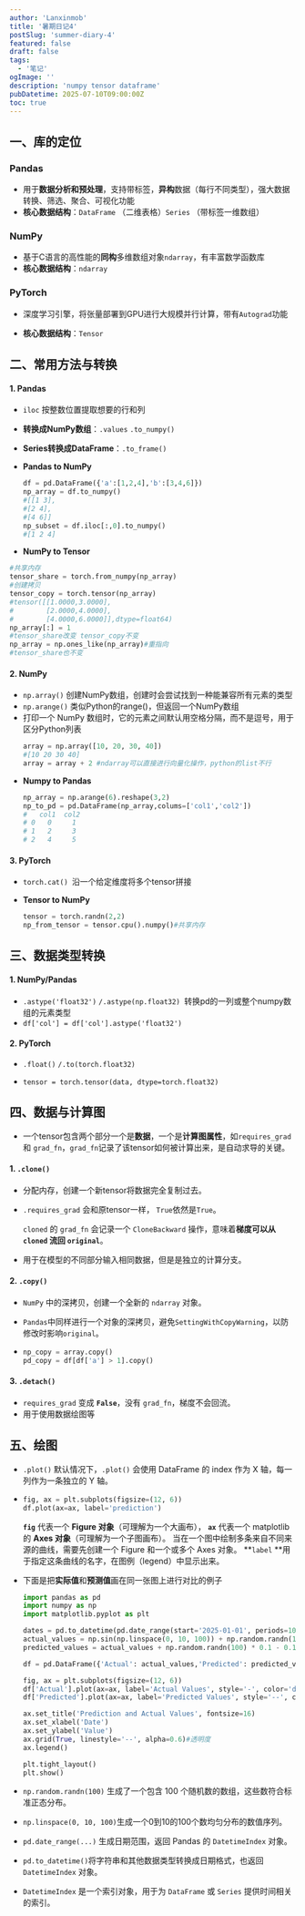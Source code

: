 ```yaml
---
author: 'Lanxinmob'
title: '暑期日记4'
postSlug: 'summer-diary-4'
featured: false
draft: false
tags:
  - '笔记'
ogImage: ''
description: 'numpy tensor dataframe'
pubDatetime: 2025-07-10T09:00:00Z
toc: true
---
```


## 一、库的定位

### Pandas

- 用于**数据分析和预处理**，支持带标签，**异构**数据（每行不同类型），强大数据转换、筛选、聚合、可视化功能
- **核心数据结构**：`DataFrame` （二维表格）`Series` （带标签一维数组） 

### NumPy

- 基于C语言的高性能的**同构**多维数组对象`ndarray`，有丰富数学函数库
- **核心数据结构**：`ndarray`

### PyTorch

- 深度学习引擎，将张量部署到GPU进行大规模并行计算，带有`Autograd`功能

- **核心数据结构**：`Tensor`
## 二、常用方法与转换

#### 1. Pandas

- `iloc` 按整数位置提取想要的行和列

- **转换成NumPy数组**：`.values` `.to_numpy()`

- **Series转换成DataFrame**：`.to_frame()`

- **Pandas to NumPy**

  ```python
  df = pd.DataFrame({'a':[1,2,4],'b':[3,4,6]})
  np_array = df.to_numpy()
  #[[1 3],
  #[2 4],
  #[4 6]]
  np_subset = df.iloc[:,0].to_numpy()
  #[1 2 4]
  ```
-  **NumPy to Tensor**
  
  ```python
  #共享内存
  tensor_share = torch.from_numpy(np_array)
  #创建拷贝
  tensor_copy = torch.tensor(np_array)
  #tensor([[1.0000,3.0000],
  #        [2.0000,4.0000],
  #        [4.0000,6.0000]],dtype=float64)
  np_array[:] = 1
  #tensor_share改变 tensor_copy不变
  np_array = np.ones_like(np_array)#重指向
  #tensor_share也不变
  ```

#### 2. NumPy
- `np.array()` 创建NumPy数组，创建时会尝试找到一种能兼容所有元素的类型
- `np.arange()` 类似Python的range()，但返回一个NumPy数组
- 打印一个 NumPy 数组时，它的元素之间默认用空格分隔，而不是逗号，用于区分Python列表
  ```python
  array = np.array([10, 20, 30, 40])
  #[10 20 30 40]
  array = array + 2 #ndarray可以直接进行向量化操作，python的list不行
  ```
- **Numpy to Pandas**
  ```python
  np_array = np.arange(6).reshape(3,2)
  np_to_pd = pd.DataFrame(np_array,colums=['col1','col2'])
  #   col1  col2
  # 0   0     1
  # 1   2     3
  # 2   4     5
  ```
#### 3. PyTorch

- `torch.cat() `沿一个给定维度将多个tensor拼接
- **Tensor to NumPy**
  
   ```python
   tensor = torch.randn(2,2)
   np_from_tensor = tensor.cpu().numpy()#共享内存
   ```

## 三、数据类型转换

#### 1. NumPy/Pandas

- `.astype('float32')` `/.astype(np.float32) `转换pd的一列或整个numpy数组的元素类型
- `df['col'] = df['col'].astype('float32')`

#### 2. PyTorch

- `.float()` `/.to(torch.float32)`

- `tensor = torch.tensor(data, dtype=torch.float32) `

## 四、数据与计算图

- 一个tensor包含两个部分一个是**数据**，一个是**计算图属性**，如`requires_grad` 和 `grad_fn`，`grad_fn`记录了该tensor如何被计算出来，是自动求导的关键。
#### 1. `.clone()` 

- 分配内存，创建一个新tensor将数据完全复制过去。
- `.requires_grad` 会和原tensor一样， `True`依然是`True`。

  `cloned` 的 `grad_fn` 会记录一个 `CloneBackward` 操作，意味着**梯度可以从 `cloned` 流回 `original`**。

- 用于在模型的不同部分输入相同数据，但是是独立的计算分支。
#### 2. `.copy()`

- `NumPy` 中的深拷贝，创建一个全新的 `ndarray` 对象。

- `Pandas`中同样进行一个对象的深拷贝，避免`SettingWithCopyWarning`，以防修改时影响`original`。

- ```python
  np_copy = array.copy()
  pd_copy = df[df['a'] > 1].copy()
  ```

#### 3. `.detach()`

- `requires_grad`  变成 **`False`**，没有 `grad_fn`，梯度不会回流。
- 用于使用数据绘图等

## 五、绘图

- `.plot()` 默认情况下，`.plot()` 会使用 DataFrame 的 index 作为 X 轴，每一列作为一条独立的 Y 轴。

- ```python
  fig, ax = plt.subplots(figsize=(12, 6))
  df.plot(ax=ax, label='prediction')
  ```
  
   **`fig`** 代表一个 **Figure 对象**（可理解为一个大画布）， **`ax`** 代表一个 matplotlib 的 **Axes 对象**（可理解为一个子图画布）。
   当在一个图中绘制多条来自不同来源的曲线，需要先创建一个 Figure 和一个或多个 Axes 对象。
   **`label` **用于指定这条曲线的名字，在图例（legend）中显示出来。
  
- 下面是把**实际值**和**预测值**画在同一张图上进行对比的例子
  ```python
  import pandas as pd
  import numpy as np
  import matplotlib.pyplot as plt
  
  dates = pd.to_datetime(pd.date_range(start='2025-01-01', periods=100))
  actual_values = np.sin(np.linspace(0, 10, 100)) + np.random.randn(100) * 0.1
  predicted_values = actual_values + np.random.randn(100) * 0.1 - 0.1
  
  df = pd.DataFrame({'Actual': actual_values,'Predicted': predicted_values}, index=dates)
  
  fig, ax = plt.subplots(figsize=(12, 6))
  df['Actual'].plot(ax=ax, label='Actual Values', style='-', color='dodgerblue')
  df['Predicted'].plot(ax=ax, label='Predicted Values', style='--', color='orangered')
  
  ax.set_title('Prediction and Actual Values', fontsize=16)
  ax.set_xlabel('Date')
  ax.set_ylabel('Value')
  ax.grid(True, linestyle='--', alpha=0.6)#透明度
  ax.legend() 
  
  plt.tight_layout()
  plt.show()
  ```

- `np.random.randn(100)` 生成了一个包含 100 个随机数的数组，这些数符合标准正态分布。
- `np.linspace(0, 10, 100)`生成一个0到10的100个数均匀分布的数值序列。
- `pd.date_range(...)` 生成日期范围，返回 Pandas 的 `DatetimeIndex` 对象。
- `pd.to_datetime()`将字符串和其他数据类型转换成日期格式，也返回 `DatetimeIndex` 对象。
- `DatetimeIndex` 是一个索引对象，用于为 `DataFrame` 或 `Series` 提供时间相关的索引。



